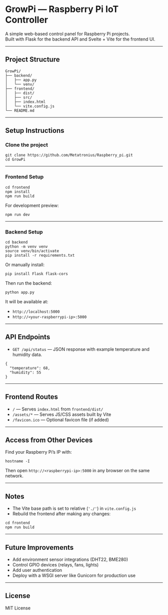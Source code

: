 # GrowPi — Raspberry Pi IoT Controller

A simple web-based control panel for Raspberry Pi projects.  
Built with Flask for the backend API and Svelte + Vite for the frontend UI.

---

## Project Structure

```
GrowPi/
├── backend/
│   ├── app.py
│   └── venv/
├── frontend/
│   ├── dist/
│   ├── src/
│   ├── index.html
│   └── vite.config.js
└── README.md
```

---

## Setup Instructions

### Clone the project

```
git clone https://github.com/Metatronius/Raspberry_pi.git
cd GrowPi
```

---

### Frontend Setup

```
cd frontend
npm install
npm run build
```

For development preview:

```
npm run dev
```

---

### Backend Setup

```
cd backend
python -m venv venv
source venv/bin/activate
pip install -r requirements.txt
```

Or manually install:

```
pip install Flask flask-cors
```

Then run the backend:

```
python app.py
```

It will be available at:

- `http://localhost:5000`
- `http://<your-raspberrypi-ip>:5000`

---

## API Endpoints

- `GET /api/status` — JSON response with example temperature and humidity data.

```
{
  "temperature": 68,
  "humidity": 55
}
```

---

## Frontend Routes

- `/` — Serves `index.html` from `frontend/dist/`
- `/assets/*` — Serves JS/CSS assets built by Vite
- `/favicon.ico` — Optional favicon file (if added)

---

## Access from Other Devices

Find your Raspberry Pi’s IP with:

```
hostname -I
```

Then open `http://<raspberrypi-ip>:5000` in any browser on the same network.

---

## Notes

- The Vite base path is set to relative (`'./'`) in `vite.config.js`
- Rebuild the frontend after making any changes:

```
cd frontend
npm run build
```

---

## Future Improvements

- Add environment sensor integrations (DHT22, BME280)
- Control GPIO devices (relays, fans, lights)
- Add user authentication
- Deploy with a WSGI server like Gunicorn for production use

---

## License

MIT License
